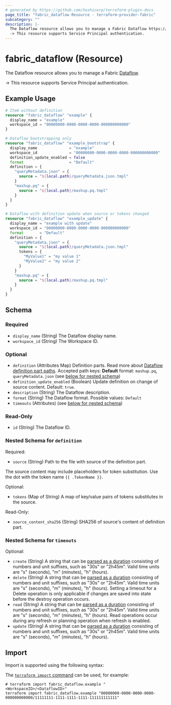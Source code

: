 ```yaml
---
# generated by https://github.com/hashicorp/terraform-plugin-docs
page_title: "fabric_dataflow Resource - terraform-provider-fabric"
subcategory: ""
description: |-
  The Dataflow resource allows you to manage a Fabric Dataflow https://learn.microsoft.com/rest/api/fabric/articles/item-management/definitions/dataflow-definition.
  -> This resource supports Service Principal authentication.
---
```


# fabric_dataflow (Resource)

The Dataflow resource allows you to manage a Fabric [Dataflow](https://learn.microsoft.com/rest/api/fabric/articles/item-management/definitions/dataflow-definition).

-> This resource supports Service Principal authentication.

## Example Usage

```terraform
# Item without definition
resource "fabric_dataflow" "example" {
  display_name = "example"
  workspace_id = "00000000-0000-0000-0000-000000000000"
}

# Dataflow bootstrapping only
resource "fabric_dataflow" "example_bootstrap" {
  display_name              = "example"
  workspace_id              = "00000000-0000-0000-0000-000000000000"
  definition_update_enabled = false
  format                    = "Default"
  definition = {
    "queryMetadata.json" = {
      source = "${local.path}/queryMetadata.json.tmpl"
    }
    "mashup.pq" = {
      source = "${local.path}/mashup.pq.tmpl"
    }
  }
}

# Dataflow with definition update when source or tokens changed
resource "fabric_dataflow" "example_update" {
  display_name = "example with update"
  workspace_id = "00000000-0000-0000-0000-000000000000"
  format       = "Default"
  definition = {
    "queryMetadata.json" = {
      source = "${local.path}/queryMetadata.json.tmpl"
      tokens = {
        "MyValue1" = "my value 1"
        "MyValue2" = "my value 2"
      }
    }
    "mashup.pq" = {
      source = "${local.path}/mashup.pq.tmpl"
    }
  }
}
```

<!-- schema generated by tfplugindocs -->
## Schema

### Required

- `display_name` (String) The Dataflow display name.
- `workspace_id` (String) The Workspace ID.

### Optional

- `definition` (Attributes Map) Definition parts. Read more about [Dataflow definition part paths](https://learn.microsoft.com/fabric/data-factory/data-source-management). Accepted path keys: **Default** format: `mashup.pq`, `queryMetadata.json` (see [below for nested schema](#nestedatt--definition))
- `definition_update_enabled` (Boolean) Update definition on change of source content. Default: `true`.
- `description` (String) The Dataflow description.
- `format` (String) The Dataflow format. Possible values: `Default`
- `timeouts` (Attributes) (see [below for nested schema](#nestedatt--timeouts))

### Read-Only

- `id` (String) The Dataflow ID.

<a id="nestedatt--definition"></a>

### Nested Schema for `definition`

Required:

- `source` (String) Path to the file with source of the definition part.

The source content may include placeholders for token substitution. Use the dot with the token name `{{ .TokenName }}`.

Optional:

- `tokens` (Map of String) A map of key/value pairs of tokens substitutes in the source.

Read-Only:

- `source_content_sha256` (String) SHA256 of source's content of definition part.

<a id="nestedatt--timeouts"></a>

### Nested Schema for `timeouts`

Optional:

- `create` (String) A string that can be [parsed as a duration](https://pkg.go.dev/time#ParseDuration) consisting of numbers and unit suffixes, such as "30s" or "2h45m". Valid time units are "s" (seconds), "m" (minutes), "h" (hours).
- `delete` (String) A string that can be [parsed as a duration](https://pkg.go.dev/time#ParseDuration) consisting of numbers and unit suffixes, such as "30s" or "2h45m". Valid time units are "s" (seconds), "m" (minutes), "h" (hours). Setting a timeout for a Delete operation is only applicable if changes are saved into state before the destroy operation occurs.
- `read` (String) A string that can be [parsed as a duration](https://pkg.go.dev/time#ParseDuration) consisting of numbers and unit suffixes, such as "30s" or "2h45m". Valid time units are "s" (seconds), "m" (minutes), "h" (hours). Read operations occur during any refresh or planning operation when refresh is enabled.
- `update` (String) A string that can be [parsed as a duration](https://pkg.go.dev/time#ParseDuration) consisting of numbers and unit suffixes, such as "30s" or "2h45m". Valid time units are "s" (seconds), "m" (minutes), "h" (hours).

## Import

Import is supported using the following syntax:

The [`terraform import` command](https://developer.hashicorp.com/terraform/cli/commands/import) can be used, for example:

```shell
# terraform import fabric_dataflow.example "<WorkspaceID>/<DataflowID>"
terraform import fabric_dataflow.example "00000000-0000-0000-0000-000000000000/11111111-1111-1111-1111-111111111111"
```
